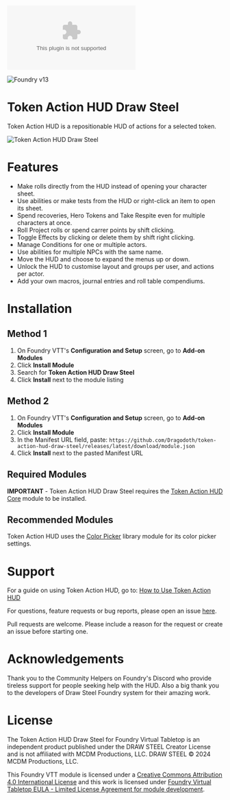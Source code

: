 ![Downloads](https://img.shields.io/github/downloads/Dragodoth/token-action-hud-draw-steel/latest/module.zip?color=2b82fc&label=DOWNLOADS&style=for-the-badge)

![Foundry v13](https://img.shields.io/badge/foundry-v13-green)

# Token Action HUD Draw Steel

Token Action HUD is a repositionable HUD of actions for a selected token.

![Token Action HUD Draw Steel](.github/readme/token-action-hud-draw-steel.gif)

# Features
- Make rolls directly from the HUD instead of opening your character sheet.
- Use abilities or make tests from the HUD or right-click an item to open its sheet.
- Spend recoveries, Hero Tokens and Take Respite even for multiple characters at once.
- Roll Project rolls or spend carrer points by shift clicking.
- Toggle Effects by clicking or delete them by shift right clicking.
- Manage Conditions for one or multiple actors.
- Use abilities for multiple NPCs with the same name. 
- Move the HUD and choose to expand the menus up or down.
- Unlock the HUD to customise layout and groups per user, and actions per actor.
- Add your own macros, journal entries and roll table compendiums.

# Installation

## Method 1
1. On Foundry VTT's **Configuration and Setup** screen, go to **Add-on Modules**
2. Click **Install Module**
3. Search for **Token Action HUD Draw Steel** 
4. Click **Install** next to the module listing

## Method 2
1. On Foundry VTT's **Configuration and Setup** screen, go to **Add-on Modules**
2. Click **Install Module**
3. In the Manifest URL field, paste: `https://github.com/Dragodoth/token-action-hud-draw-steel/releases/latest/download/module.json`
4. Click **Install** next to the pasted Manifest URL

## Required Modules

**IMPORTANT** - Token Action HUD Draw Steel requires the [Token Action HUD Core](https://foundryvtt.com/packages/token-action-hud-core) module to be installed.

## Recommended Modules
Token Action HUD uses the [Color Picker](https://foundryvtt.com/packages/color-picker) library module for its color picker settings.

# Support

For a guide on using Token Action HUD, go to: [How to Use Token Action HUD](https://github.com/Larkinabout/fvtt-token-action-hud-core/wiki/How-to-Use-Token-Action-HUD)

For questions, feature requests or bug reports, please open an issue [here](https://github.com/Dragodoth/token-action-hud-draw-steel/issues).

Pull requests are welcome. Please include a reason for the request or create an issue before starting one.

# Acknowledgements

Thank you to the Community Helpers on Foundry's Discord who provide tireless support for people seeking help with the HUD. Also a big thank you to the developers of Draw Steel Foundry system for their amazing work.

# License

The Token Action HUD Draw Steel for Foundry Virtual Tabletop is an independent product published under the DRAW STEEL Creator License and is not affiliated with MCDM Productions, LLC. DRAW STEEL © 2024 MCDM Productions, LLC.

This Foundry VTT module is licensed under a [Creative Commons Attribution 4.0 International License](https://creativecommons.org/licenses/by/4.0/) and this work is licensed under [Foundry Virtual Tabletop EULA - Limited License Agreement for module development](https://foundryvtt.com/article/license/).


